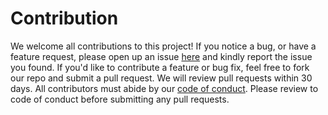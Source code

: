 # Contribution

We welcome all contributions to this project! 
If you notice a bug, or have a feature request, 
please open up an issue [here](https://github.com/UBC-DSCI/DSCI-310-Group-3/issues) and kindly report the issue you found. 
If you'd like to contribute a feature or bug fix, 
feel free to fork our repo and submit a pull request. 
We will review pull requests within 30 days. 
All contributors must abide by our [code of conduct](CODE_OF_CONDUCT.md). Please review to code of conduct before submitting any pull requests.
